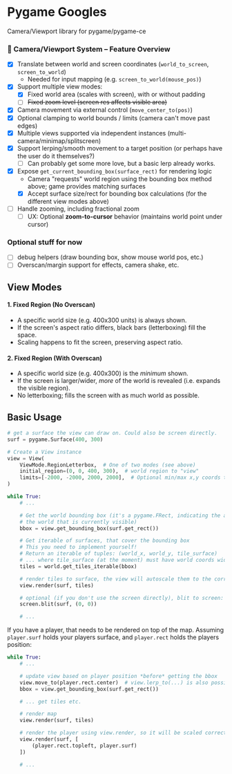 # Pygame Googles

Camera/Viewport library for pygame/pygame-ce

### 🧭 Camera/Viewport System – Feature Overview

- [x] Translate between world and screen coordinates (`world_to_screen`, `screen_to_world`)
    - Needed for input mapping (e.g. `screen_to_world(mouse_pos)`)
- [x] Support multiple view modes:
    - [x] Fixed world area (scales with screen), with or without padding
    - [ ] ~~Fixed zoom level (screen res affects visible area)~~
- [x] Camera movement via external control (`move_center_to(pos)`)
- [x] Optional clamping to world bounds / limits (camera can't move past edges)
- [x] Multiple views supported via independent instances (multi-camera/minimap/splitscreen)
- [x] Support lerping/smooth movement to a target position (or perhaps have the user do it themselves?)
    - [ ] Can probably get some more love, but a basic lerp already works.
- [x] Expose `get_current_bounding_box(surface_rect)` for rendering logic
    - Camera "requests" world region using the bounding box method above; game provides matching surfaces
    - [x] Accept surface size/rect for bounding box calculations (for the different view modes above)
- [ ] Handle zooming, including fractional zoom
    - [ ] UX: Optional **zoom-to-cursor** behavior (maintains world point under cursor)

### Optional stuff for now

- [ ] debug helpers (draw bounding box, show mouse world pos, etc.)
- [ ] Overscan/margin support for effects, camera shake, etc.

## View Modes

#### 1. Fixed Region (No Overscan)

- A specific world size (e.g. 400x300 units) is always shown.
- If the screen's aspect ratio differs, black bars (letterboxing) fill the space.
- Scaling happens to fit the screen, preserving aspect ratio.

#### 2. Fixed Region (With Overscan)

- A specific world size (e.g. 400x300) is the *minimum* shown.
- If the screen is larger/wider, *more* of the world is revealed (i.e. expands the visible region).
- No letterboxing; fills the screen with as much world as possible.

## Basic Usage

```python
# get a surface the view can draw on. Could also be screen directly.
surf = pygame.Surface(400, 300)

# Create a View instance
view = View(
    ViewMode.RegionLetterbox,  # One of two modes (see above)
    initial_region=(0, 0, 400, 300),  # world region to "view"
    limits=[-2000, -2000, 2000, 2000],  # Optional min/max x,y coords to constrain the view to.
)

while True:
    # ...

    # Get the world bounding box (it's a pygame.FRect, indicating the area of
    # the world that is currently visible)
    bbox = view.get_bounding_box(surf.get_rect())

    # Get iterable of surfaces, that cover the bounding box
    # This you need to implement yourself!
    # Return an iterable of tuples: (world_x, world_y, tile_surface)
    # ... where tile_surface (at the moment) must have world coords width/height. They must not be scaled.
    tiles = world.get_tiles_iterable(bbox)

    # render tiles to surface, the view will autoscale them to the correct size.
    view.render(surf, tiles)

    # optional (if you don't use the screen directly), blit to screen:
    screen.blit(surf, (0, 0))

    # ...
```

If you have a player, that needs to be rendered on top of the map. Assuming `player.surf` holds
your players surface, and `player.rect` holds the players position:

```python
while True:
    # ...

    # update view based on player position *before* getting the bbox
    view.move_to(player.rect.center)  # view.lerp_to(...) is also possible
    bbox = view.get_bounding_box(surf.get_rect())

    # ... get tiles etc.

    # render map
    view.render(surf, tiles)

    # render the player using view.render, so it will be scaled correctly
    view.render(surf, [
        (player.rect.topleft, player.surf)
    ])

    # ...
```
